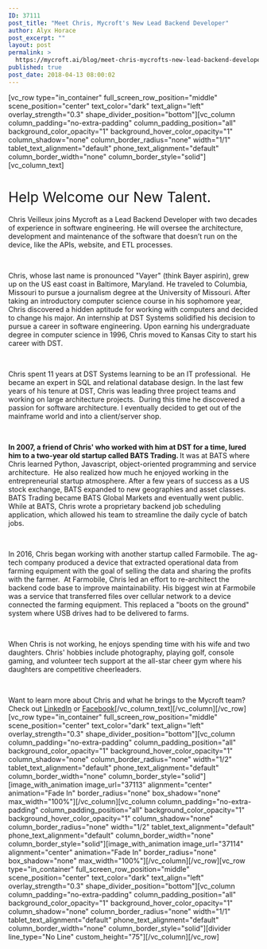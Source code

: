 ```yaml
---
ID: 37111
post_title: "Meet Chris, Mycroft's New Lead Backend Developer"
author: Alyx Horace
post_excerpt: ""
layout: post
permalink: >
  https://mycroft.ai/blog/meet-chris-mycrofts-new-lead-backend-developer/
published: true
post_date: 2018-04-13 08:00:02
---
```

[vc_row type="in_container" full_screen_row_position="middle" scene_position="center" text_color="dark" text_align="left" overlay_strength="0.3" shape_divider_position="bottom"][vc_column column_padding="no-extra-padding" column_padding_position="all" background_color_opacity="1" background_hover_color_opacity="1" column_shadow="none" column_border_radius="none" width="1/1" tablet_text_alignment="default" phone_text_alignment="default" column_border_width="none" column_border_style="solid"][vc_column_text]
<h1><span style="font-weight: 400;">Help Welcome our New Talent.</span></h1>
<span style="font-weight: 400;">Chris Veilleux joins Mycroft as a Lead Backend Developer with two decades of experience in software engineering. He will oversee the architecture, development and maintenance of the software that doesn’t run on the device, like the APIs, website, and ETL processes.</span>

&nbsp;

<span style="font-weight: 400;">Chris, whose last name is pronounced "Vayer" (think Bayer aspirin), grew up on the US east coast in Baltimore, Maryland. He traveled to Columbia, Missouri to pursue a journalism degree at the University of Missouri. After taking an introductory computer science course in his sophomore year, Chris discovered a hidden aptitude for working with computers and decided to change his major. An internship at DST Systems solidified his decision to pursue a career in software engineering. Upon earning his undergraduate degree in computer science in 1996, Chris moved to Kansas City to start his career with DST.</span>

&nbsp;

<span style="font-weight: 400;">Chris spent 11 years at DST Systems learning to be an IT professional.  He became an expert in SQL and relational database design. In the last few years of his tenure at DST, Chris was leading three project teams and working on large architecture projects.  During this time he discovered a passion for software architecture. I eventually decided to get out of the mainframe world and into a client/server shop.</span>

&nbsp;

<strong>In 2007, a friend of Chris' who worked with him at DST for a time, lured him to a two-year old startup called BATS Trading. </strong><span style="font-weight: 400;">It was at BATS where Chris learned Python, Javascript, object-oriented programming and service architecture.  He also realized how much he enjoyed working in the entrepreneurial startup atmosphere. After a few years of success as a US stock exchange, BATS expanded to new geographies and asset classes. BATS Trading became BATS Global Markets and eventually went public. While at BATS, Chris wrote a proprietary backend job scheduling application, which allowed his team to streamline the daily cycle of batch jobs.</span>

&nbsp;

<span style="font-weight: 400;">In 2016, Chris began working with another startup called Farmobile. The ag-tech company produced a device that extracted operational data from farming equipment with the goal of selling the data and sharing the profits with the farmer.  At Farmobile, Chris led an effort to re-architect the backend code base to improve maintainability. His biggest win at Farmobile was a service that transferred files over cellular network to a device connected the farming equipment. This replaced a "boots on the ground" system where USB drives had to be delivered to farms. </span>

&nbsp;

<span style="font-weight: 400;">When Chris is not working, he enjoys spending time with his wife and two daughters. Chris' hobbies include photography, playing golf, console gaming, and volunteer tech support at the all-star cheer gym where his daughters are competitive cheerleaders.</span>

&nbsp;

<span style="font-weight: 400;">Want to learn more about Chris and what he brings to the Mycroft team? Check out <a href="https://www.linkedin.com/in/chris-veilleux-19783a5/">LinkedIn</a> or <a href="https://www.facebook.com/veilleux.chris">Facebook</a></span>[/vc_column_text][/vc_column][/vc_row][vc_row type="in_container" full_screen_row_position="middle" scene_position="center" text_color="dark" text_align="left" overlay_strength="0.3" shape_divider_position="bottom"][vc_column column_padding="no-extra-padding" column_padding_position="all" background_color_opacity="1" background_hover_color_opacity="1" column_shadow="none" column_border_radius="none" width="1/2" tablet_text_alignment="default" phone_text_alignment="default" column_border_width="none" column_border_style="solid"][image_with_animation image_url="37113" alignment="center" animation="Fade In" border_radius="none" box_shadow="none" max_width="100%"][/vc_column][vc_column column_padding="no-extra-padding" column_padding_position="all" background_color_opacity="1" background_hover_color_opacity="1" column_shadow="none" column_border_radius="none" width="1/2" tablet_text_alignment="default" phone_text_alignment="default" column_border_width="none" column_border_style="solid"][image_with_animation image_url="37114" alignment="center" animation="Fade In" border_radius="none" box_shadow="none" max_width="100%"][/vc_column][/vc_row][vc_row type="in_container" full_screen_row_position="middle" scene_position="center" text_color="dark" text_align="left" overlay_strength="0.3" shape_divider_position="bottom"][vc_column column_padding="no-extra-padding" column_padding_position="all" background_color_opacity="1" background_hover_color_opacity="1" column_shadow="none" column_border_radius="none" width="1/1" tablet_text_alignment="default" phone_text_alignment="default" column_border_width="none" column_border_style="solid"][divider line_type="No Line" custom_height="75"][/vc_column][/vc_row]